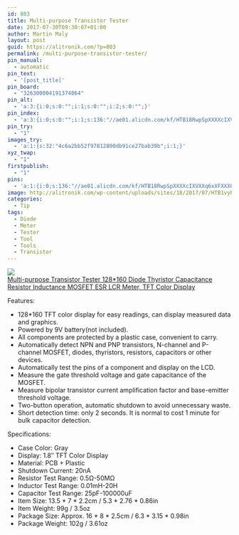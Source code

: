 ```yaml
---
id: 803
title: Multi-purpose Transistor Tester
date: 2017-07-30T09:30:07+01:00
author: Martin Maly
layout: post
guid: https://alitronik.com/?p=803
permalink: /multi-purpose-transistor-tester/
pin_manual:
  - automatic
pin_text:
  - '[post_title]'
pin_board:
  - "326300004191374864"
pin_alt:
  - 'a:3:{i:0;s:0:"";i:1;s:0:"";i:2;s:0:"";}'
pin_index:
  - 'a:3:{i:0;s:0:"";i:1;s:136:"//ae01.alicdn.com/kf/HTB18RwpSpXXXXcIXVXXq6xXFXXX0/-font-b-Multi-purpose-b-font-font-b-Transistor-b-font-font-b-Tester-b.jpg_220x220.jpg";i:2;s:98:"http://alitronik.com/wp-content/uploads/sites/18/2017/07/HTB1vyPmQFXXXXb9XXXXq6xXFXXX0-300x300.jpg";}'
pin_try:
  - "1"
images_try:
  - 'a:1:{s:32:"4c6a2bb52f97812800db91ce27bab39b";i:1;}'
xyz_twap:
  - "1"
firstpublish:
  - "1"
pins:
  - 'a:1:{i:0;s:136:"//ae01.alicdn.com/kf/HTB18RwpSpXXXXcIXVXXq6xXFXXX0/-font-b-Multi-purpose-b-font-font-b-Transistor-b-font-font-b-Tester-b.jpg_220x220.jpg";}'
image: http://alitronik.com/wp-content/uploads/sites/18/2017/07/HTB1vyPmQFXXXXb9XXXXq6xXFXXX0.jpg
categories:
  - Tip
tags:
  - Diode
  - Meter
  - Tester
  - Tool
  - Tools
  - Transistor
---
```

<a href="http://s.click.aliexpress.com/e/3ZZjEMz" target="_parent"><img src="//ae01.alicdn.com/kf/HTB18RwpSpXXXXcIXVXXq6xXFXXX0/-font-b-Multi-purpose-b-font-font-b-Transistor-b-font-font-b-Tester-b.jpg_220x220.jpg" /><span style="display: block;">Multi-purpose Transistor Tester 128*160 Diode Thyristor Capacitance Resistor Inductance MOSFET ESR LCR Meter, TFT Color Display</span></a>

Features:

  * 128*160 TFT color display for easy readings, can display measured data and graphics.
  * Powered by 9V battery(not included).
  * All components are protected by a plastic case, convenient to carry.
  * Automatically detect NPN and PNP transistors, N-channel and P-channel MOSFET, diodes, thyristors, resistors, capacitors or other devices.
  * Automatically test the pins of a component and display on the LCD.
  * Measure the gate threshold voltage and gate capacitance of the MOSFET.
  * Measure bipolar transistor current amplification factor and base-emitter threshold voltage.
  * Two-button operation, automatic shutdown to avoid unnecessary waste.
  * Short detection time: only 2 seconds. It is normal to cost 1 minute for bulk capacitor detection.

Specifications:

  * Case Color: Gray
  * Display: 1.8&#8243; TFT Color Display
  * Material: PCB + Plastic
  * Shutdown Current: 20nA
  * Resistor Test Range: 0.5Ω-50MΩ
  * Inductor Test Range: 0.01mH-20H
  * Capacitor Test Range: 25pF-100000uF
  * Item Size: 13.5 \* 7 \* 2.2cm / 5.3 \* 2.76 \* 0.86in
  * Item Weight: 99g / 3.5oz
  * Package Size: Approx. 16 \* 8 \* 2.5cm / 6.3 \* 3.15 \* 0.98in
  * Package Weight: 102g / 3.61oz